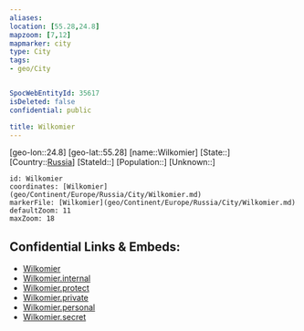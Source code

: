 ```yaml
---
aliases: 
location: [55.28,24.8]
mapzoom: [7,12] 
mapmarker: city 
type: City
tags:
- geo/City


SpocWebEntityId: 35617
isDeleted: false
confidential: public

title: Wilkomier
---
```

[geo-lon::24.8]
[geo-lat::55.28]
[name::Wilkomier]
[State::]
[Country::[Russia](geo/Continent/Europe/Russia.md)]
[StateId::]
[Population::]
[Unknown::]


```leaflet
id: Wilkomier
coordinates: [Wilkomier](geo/Continent/Europe/Russia/City/Wilkomier.md)
markerFile: [Wilkomier](geo/Continent/Europe/Russia/City/Wilkomier.md)
defaultZoom: 11 
maxZoom: 18
```


## Confidential Links & Embeds: 
- [Wilkomier](../../../../../../_public/geo/Continent/Europe/Russia/City/Wilkomier.md) 
- [Wilkomier.internal](../../../../../../_internal/geo/Continent/Europe/Russia/City/Wilkomier.internal.md) 
- [Wilkomier.protect](../../../../../../_protect/geo/Continent/Europe/Russia/City/Wilkomier.protect.md) 
- [Wilkomier.private](../../../../../../_private/geo/Continent/Europe/Russia/City/Wilkomier.private.md) 
- [Wilkomier.personal](../../../../../../_personal/geo/Continent/Europe/Russia/City/Wilkomier.personal.md) 
- [Wilkomier.secret](../../../../../../_secret/geo/Continent/Europe/Russia/City/Wilkomier.secret.md) 
